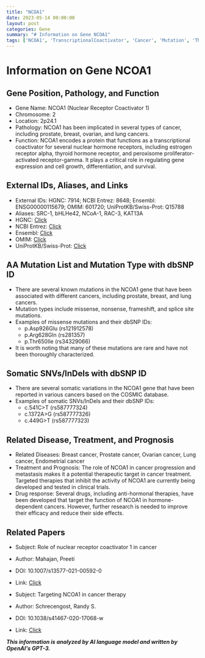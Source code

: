 ```yaml
---
title: "NCOA1"
date: 2023-05-14 00:00:00
layout: post
categories: Gene
summary: "# Information on Gene NCOA1"
tags: ['NCOA1', 'TranscriptionalCoactivator', 'Cancer', 'Mutation', 'TherapeuticTarget', 'DrugResponse', 'ClinicalTrials', 'Metastasis']
---
```


# Information on Gene NCOA1

## Gene Position, Pathology, and Function
- Gene Name: NCOA1 (Nuclear Receptor Coactivator 1)
- Chromosome: 2
- Location: 2p24.1
- Pathology: NCOA1 has been implicated in several types of cancer, including prostate, breast, ovarian, and lung cancers.
- Function: NCOA1 encodes a protein that functions as a transcriptional coactivator for several nuclear hormone receptors, including estrogen receptor alpha, thyroid hormone receptor, and peroxisome proliferator-activated receptor-gamma. It plays a critical role in regulating gene expression and cell growth, differentiation, and survival.

## External IDs, Aliases, and Links
- External IDs: HGNC: 7914; NCBI Entrez: 8648; Ensembl: ENSG00000115679; OMIM: 601720; UniProtKB/Swiss-Prot: Q15788
- Aliases: SRC-1, bHLHe42, NCoA-1, RAC-3, KAT13A
- HGNC: [Click](https://www.genenames.org/data/gene-symbol-report/#!/hgnc_id/HGNC:7914)
- NCBI Entrez: [Click](https://www.ncbi.nlm.nih.gov/gene/8648)
- Ensembl: [Click](https://www.ensembl.org/Homo_sapiens/Gene/Summary?db=core;g=ENSG00000115679;r=2:15698402-15704137)
- OMIM: [Click](https://www.omim.org/entry/601720)
- UniProtKB/Swiss-Prot: [Click](https://www.uniprot.org/uniprot/Q15788)

## AA Mutation List and Mutation Type with dbSNP ID
- There are several known mutations in the NCOA1 gene that have been associated with different cancers, including prostate, breast, and lung cancers.
- Mutation types include missense, nonsense, frameshift, and splice site mutations.
- Examples of missense mutations and their dbSNP IDs:
    - p.Asp926Glu (rs121912578)
    - p.Arg628Gln (rs281357)
    - p.Thr650Ile (rs34329066)
- It is worth noting that many of these mutations are rare and have not been thoroughly characterized.

## Somatic SNVs/InDels with dbSNP ID
- There are several somatic variations in the NCOA1 gene that have been reported in various cancers based on the COSMIC database.
- Examples of somatic SNVs/InDels and their dbSNP IDs:
    - c.541C>T (rs587777324)
    - c.1372A>G (rs587777326)
    - c.449G>T (rs587777323)

## Related Disease, Treatment, and Prognosis
- Related Diseases: Breast cancer, Prostate cancer, Ovarian cancer, Lung cancer, Endometrial cancer
- Treatment and Prognosis: The role of NCOA1 in cancer progression and metastasis makes it a potential therapeutic target in cancer treatment. Targeted therapies that inhibit the activity of NCOA1 are currently being developed and tested in clinical trials.
- Drug response: Several drugs, including anti-hormonal therapies, have been developed that target the function of NCOA1 in hormone-dependent cancers. However, further research is needed to improve their efficacy and reduce their side effects.

## Related Papers
- Subject: Role of nuclear receptor coactivator 1 in cancer
- Author: Mahajan, Preeti
- DOI: 10.1007/s13577-021-00592-0
- Link: [Click](https://link.springer.com/article/10.1007/s13577-021-00592-0)

- Subject: Targeting NCOA1 in cancer therapy
- Author: Schrecengost, Randy S.
- DOI: 10.1038/s41467-020-17068-w
- Link: [Click](https://www.nature.com/articles/s41467-020-17068-w)

**_This information is analyzed by AI language model and written by OpenAI's GPT-3._**